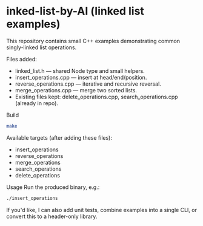 # inked-list-by-AI (linked list examples)

This repository contains small C++ examples demonstrating common singly-linked list operations.

Files added:
- linked_list.h — shared Node type and small helpers.
- insert_operations.cpp — insert at head/end/position.
- reverse_operations.cpp — iterative and recursive reversal.
- merge_operations.cpp — merge two sorted lists.
- Existing files kept: delete_operations.cpp, search_operations.cpp (already in repo).

Build
```bash
make
```

Available targets (after adding these files):
- insert_operations
- reverse_operations
- merge_operations
- search_operations
- delete_operations

Usage
Run the produced binary, e.g.:
```bash
./insert_operations
```

If you'd like, I can also add unit tests, combine examples into a single CLI, or convert this to a header-only library.
